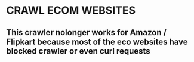# CRAWL ECOM WEBSITES

## This crawler nolonger works for Amazon / Flipkart because most of the eco websites have blocked crawler or even curl requests
